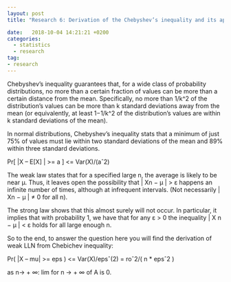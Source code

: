 ```yaml
---
layout: post
title: "Research 6: Derivation of the Chebyshev’s inequality and its application to prove the (weak) LLN"

date:   2018-10-04 14:21:21 +0200
categories:
  - statistics
  - research
tag:
- research
---
```


Chebyshev’s inequality guarantees that, for a wide class of probability distributions, no more than a certain fraction of values can be more than a certain distance from the mean.  Specifically, no more than 1/k^2 of the distribution’s values can be more than k standard deviations away from the mean (or equivalently, at least 1−1/k^2 of the distribution’s values are within k standard deviations of the mean).

In normal distributions, Chebyshev’s inequality stats that a minimum of just 75% of values must lie within two standard deviations of the mean and 89% within three standard deviations.

Pr[ \|X – E[X] \| >= a ] <= Var(X)/(aˆ2)

The weak law states that for a specified large n, the average is likely to be near μ. Thus, it leaves open the possibility that \| Xn − μ \| > ε   happens an infinite number of times, although at infrequent intervals. (Not necessarily \| Xn − μ \| ≠ 0  for all n).

The strong law shows that this almost surely will not occur. In particular, it implies that with probability 1, we have that for any ε > 0 the inequality \| X n − μ \|  < ε   holds for all large enough n.

So to the end, to answer the question here you will find the derivation of weak LLN from Chebichev inequality:

Pr( \|X – mu\| >= eps ) <= Var(X)/epsˆ(2) = roˆ2/( n * epsˆ2 )

as n-> + ∞:
lim for n -> + ∞ of A is 0.

